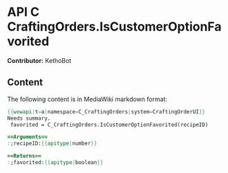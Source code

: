 # API C CraftingOrders.IsCustomerOptionFavorited

**Contributor:** KethoBot

## Content

The following content is in MediaWiki markdown format:

```mediawiki
{{wowapi|t=a|namespace=C_CraftingOrders|system=CraftingOrderUI}}
Needs summary.
 favorited = C_CraftingOrders.IsCustomerOptionFavorited(recipeID)

==Arguments==
:;recipeID:{{apitype|number}}

==Returns==
:;favorited:{{apitype|boolean}}
```
